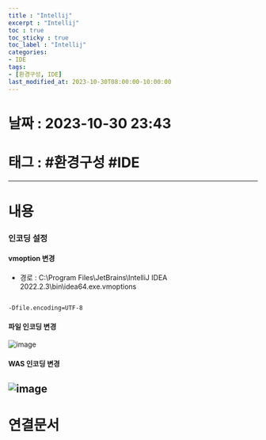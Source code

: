 ```yaml
---
title : "Intellij"
excerpt : "Intellij"
toc : true
toc_sticky : true
toc_label : "Intellij"
categories:
- IDE
tags:
- [환경구성, IDE]
last_modified_at: 2023-10-30T08:00:00-10:00:00
---
```


# 날짜 : 2023-10-30 23:43

# 태그 : #환경구성 #IDE
---

# 내용

### 인코딩 설정

#### vmoption 변경
- 경로 : C:\Program Files\JetBrains\IntelliJ IDEA 2022.2.3\bin\idea64.exe.vmoptions
```

-Dfile.encoding=UTF-8
```

#### 파일 인코딩 변경
  
![image](../../assets/images/IntelliJSetFileEncoding.png)

#### WAS 인코딩 변경
  
![image](../../assets/images/IntellijSetWASEncoding.png)
---

# 연결문서
